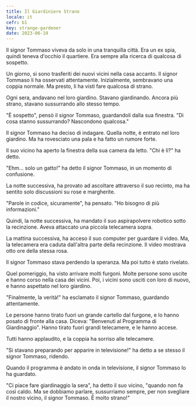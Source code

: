 ```yaml
---
title: Il Giardiniere Strano
locale: it
cefr: b1
key: strange-gardener
date: 2023-06-10
---
```


Il signor Tommaso viveva da solo in una tranquilla città. Era un ex spia, quindi teneva d'occhio il quartiere. Era sempre alla ricerca di qualcosa di sospetto.

Un giorno, si sono trasferiti dei nuovi vicini nella casa accanto. Il signor Tommaso li ha osservati attentamente. Inizialmente, sembravano una coppia normale. Ma presto, li ha visti fare qualcosa di strano.

Ogni sera, andavano nel loro giardino. Stavano giardinando. Ancora più strano, stavano sussurrando allo stesso tempo.

"È sospetto", pensò il signor Tommaso, guardandoli dalla sua finestra. "Di cosa stanno sussurrando? Nascondono qualcosa."

Il signor Tommaso ha deciso di indagare. Quella notte, è entrato nel loro giardino. Ma ha rovesciato una pala e ha fatto un rumore forte.

Il suo vicino ha aperto la finestra della sua camera da letto. "Chi è lì?" ha detto.

"Ehm... solo un gatto!" ha detto il signor Tommaso, in un momento di confusione.

La notte successiva, ha provato ad ascoltare attraverso il suo recinto, ma ha sentito solo discussioni su rose e margherite.

"Parole in codice, sicuramente", ha pensato. "Ho bisogno di più informazioni."

Quindi, la notte successiva, ha mandato il suo aspirapolvere robotico sotto la recinzione. Aveva attaccato una piccola telecamera sopra.

La mattina successiva, ha acceso il suo computer per guardare il video. Ma, la telecamera era caduta dall'altra parte della recinzione. Il video mostrava otto ore della stessa rosa.

Il signor Tommaso stava perdendo la speranza. Ma poi tutto è stato rivelato.

Quel pomeriggio, ha visto arrivare molti furgoni. Molte persone sono uscite e hanno corso nella casa dei vicini. Poi, i vicini sono usciti con loro di nuovo, e hanno aspettato nel loro giardino.

"Finalmente, la verità!" ha esclamato il signor Tommaso, guardando attentamente.

Le persone hanno tirato fuori un grande cartello dal furgone, e lo hanno posato di fronte alla casa. Diceva: "Benvenuti al Programma di Giardinaggio". Hanno tirato fuori grandi telecamere, e le hanno accese.

Tutti hanno applaudito, e la coppia ha sorriso alle telecamere.

"Si stavano preparando per apparire in televisione!" ha detto a se stesso il signor Tommaso, ridendo.

Quando il programma è andato in onda in televisione, il signor Tommaso lo ha guardato.

"Ci piace fare giardinaggio la sera", ha detto il suo vicino, "quando non fa così caldo. Ma se dobbiamo parlare, sussurriamo sempre, per non svegliare il nostro vicino, il signor Tommaso. È molto strano!"